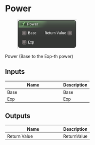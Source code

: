 # Power

<div align="left" data-full-width="false"><figure><img src="../../../../api/Math/Float/Power.png" alt=""><figcaption></figcaption></figure></div>

Power (Base to the Exp-th power)

## Inputs

<table><thead><tr><th width="170">Name</th><th>Description</th></tr></thead><tbody><tr><td>Base</td><td>Base</td></tr><tr><td>Exp</td><td>Exp</td></tr></tbody></table>

## Outputs

<table><thead><tr><th width="170">Name</th><th>Description</th></tr></thead><tbody><tr><td>Return Value</td><td>ReturnValue</td></tr></tbody></table>
